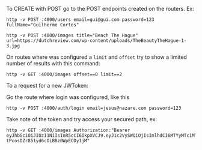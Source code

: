 To CREATE with POST go to the POST endpoints created on the routers. Ex:

    http -v POST :4000/users email=gui@gui.com password=123 fullName="Guilherme Cortes"

    http -v POST :4000/images title="Beach The Hague" url=https://dutchreview.com/wp-content/uploads/TheBeautyTheHague-1-3.jpg

On routes where was configured a `limit` and `offset` try to show a limited number of results with this command:

    http -v GET :4000/images offset==0 limit==2

To a request for a new JWToken:

Go the route where login was configured, like this

    http -v POST :4000/auth/login email=jesus@nazare.com password=123

Take note of the token and try access your secured path, ex:

    http -v GET :4000/images Authorization:"Bearer eyJhbGciOiJIUzI1NiIsInR5cCI6IkpXVCJ9.eyJ1c2VySWQiOjIsImlhdCI6MTYyMTc1MTEwNCwiZXhwIjoxNjIxNzU4MzA0fQ.7hzq3R8sHs_O-tPcosDZr851yd6cOiBBz0WpECDy1jM"
